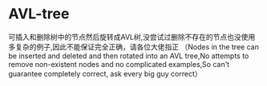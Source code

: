 # AVL-tree
可插入和删除树中的节点然后旋转成AVL树,没尝试过删除不存在的节点也没使用多复杂的例子,因此不能保证完全正确，请各位大佬指正
（Nodes in the tree can be inserted and deleted and then rotated into an AVL tree,No attempts to remove non-existent nodes and no complicated examples,So can't guarantee completely correct, ask every big guy correct）
